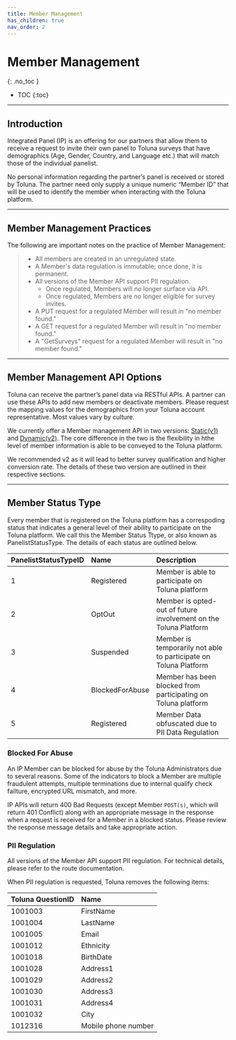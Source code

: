```yaml
---
title: Member Management
has_children: true
nav_order: 2
---
```


# Member Management
{: .no_toc }

* TOC
{:toc}

---

## Introduction

Integrated Panel (IP) is an offering for our partners that allow them to receive a request to invite their own panel to Toluna surveys that have demographics (Age, Gender, Country, and Language etc.) that will match those of the individual panelist.

No personal information regarding the partner’s panel is received or stored by Toluna. The partner need only supply a unique numeric “Member ID”  that will be used to identify the member when interacting with the Toluna platform. 

---

## Member Management Practices 

The following are important notes on the practice of Member Management:
> - All members are created in an unregulated state.
> - A Member's data regulation is immutable; once done, it is permanent.
> - All versions of the Member API support PII regulation.
>   - Once regulated, Members will no longer surface via API.
>   - Once regulated, Members are no longer eligible for survey invites. 
> - A PUT request for a regulated Member will result in "no member found."
> - A GET request for a regulated Member will result in "no member found."
> - A "GetSurveys" request for a regulated Member will result in "no member found."

---

## Member Management API Options
Toluna can receive the partner’s panel data via RESTful APIs. A partner can use these APIs to add new members or deactivate  members. Please request the mapping values for the demographics from your Toluna account representative. Most values vary by culture.

We currently offer a Member management API in two versions: [Static(v1)](/membermanagement/api/v1) and [Dynamic(v2)](/membermanagement/api/v2). The core difference in the two is the flexibility in hthe level of member information is able to be conveyed to the Toluna platform. 

We recommended v2 as it will lead to better survey qualification and higher conversion rate. The details of these two version are outlined in their respective sections. 


---

## Member Status Type 
Every member that is registered on the Toluna platform has a correspoding status that indicates a general level of their ability to participate on the Toluna platform. We call this the Member Status Ttype, or also known as PanelistStatusType. The details of each status are outlined below. 


| PanelistStatusTypeID | Name | Description | 
| :--- | :--- | :--- |
| 1 | Registered | Member is able to participate on Toluna platform |
| 2 | OptOut | Member is opted-out of future involvement on the Toluna Platform |
| 3 | Suspended | Member is temporarily not able to participate on Toluna Platform |
| 4 | BlockedForAbuse | Member has been blocked from participating on Toluna platform |
| 5 | Registered | Member Data obfuscated due to PII Data Regulation |



### Blocked For Abuse

An IP Member can be blocked for abuse by the Toluna Administrators due to several reasons. Some of the indicators to block a Member are multiple fraudulent attempts, multiple terminations due to internal qualify check failture, encrypted URL mismatch, and more.

IP APIs will return 400 Bad Requests (except Member ```POST(s)```, which will return 401 Conflict) along with an appropriate message in the response when a request is received for a Member in a blocked status. Please review the response message details and take appropriate action.

### PII Regulation

All versions of the Member API support PII regulation. For technical details, please refer to the route
documentation.

When PII regulation is requested, Toluna removes the following items:

| Toluna QuestionID | Name |
| :--- | :--- |
| 1001003 | FirstName |
| 1001004 | LastName |
| 1001005 | Email |
| 1001012 | Ethnicity |
| 1001018 | BirthDate |
| 1001028 | Address1 |
| 1001029 | Address2 |
| 1001030 | Address3 |
| 1001031 | Address4 |
| 1001032 | City |
| 1012316 | Mobile phone number |


